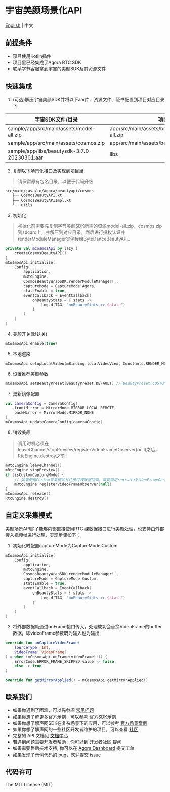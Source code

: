# 宇宙美颜场景化API

[English](README.md) | 中文

## 前提条件
- 项目使用Kotlin插件
- 项目里已经集成了Agora RTC SDK
- 联系字节客服拿到宇宙的美颜SDK及其资源文件

## 快速集成
1. (可选)解压宇宙美颜SDK并将以下aar库、资源文件、证书配置到项目对应目录下

| 宇宙SDK文件/目录                                   | 项目目录                                            |
|----------------------------------------------|-------------------------------------------------|
| sample/app/src/main/assets/model-all.zip     | app/src/main/assets/beauty_cosmos/model-all.zip |
| sample/app/src/main/assets/cosmos.zip        | app/src/main/assets/beauty_cosmos/cosmos.zip    |
| sample/app/libs/beautysdk-3.7.0-20230301.aar | libs                                            |

2. 复制以下场景化接口及实现到项目里
> 请保留原有包名目录，以便于代码升级
```xml
src/main/java/io/agora/beautyapi/cosmos
   ├── CosmosBeautyAPI.kt
   ├── CosmosBeautyAPIImpl.kt
   └── utils
```

3. 初始化

> 初始化前需要先复制字节美颜SDK所需的资源model-all.zip、cosmos.zip到sdcard上，并解压到对应目录，然后进行授权认证并renderModuleManager实例传给ByteDanceBeautyAPI。

```kotlin
private val mCosmosApi by lazy {
    createCosmosBeautyAPI()
}
mCosmosApi.initialize(
    Config(
        application,
        mRtcEngine,
        CosmosBeautyWrapSDK.renderModuleManager!!,
        captureMode = CaptureMode.Agora,
        statsEnable = true,
        eventCallback = EventCallback(
            onBeautyStats = { stats ->
                Log.d(TAG, "onBeautyStats >> $stats")
            }
        )
    )
)
```

4. 美颜开关(默认关)
```kotlin
mCosmosApi.enable(true)
```

5. 本地渲染
```kotlin
mCosmosApi.setupLocalVideo(mBinding.localVideoView, Constants.RENDER_MODE_FIT)
```

6. 设置推荐美颜参数
```kotlin
mCosmosApi.setBeautyPreset(BeautyPreset.DEFAULT) // BeautyPreset.CUSTOM：关闭推荐美颜参数
```

7. 更新镜像配置
```kotlin
val cameraConfig = CameraConfig(
    frontMirror = MirrorMode.MIRROR_LOCAL_REMOTE,
    backMirror = MirrorMode.MIRROR_NONE
)
mCosmosApi.updateCameraConfig(cameraConfig)
```

8. 销毁美颜

> 调用时机必须在leaveChannel/stopPreview/registerVideoFrameObserver(null)之后，RtcEngine.destroy之前！

```kotlin
mRtcEngine.leaveChannel()
mRtcEngine.stopPreview()
if (isCustomCaptureMode) {
    // 如果使用Custom采集模式并注册过裸数据回调，需要调用registerVideoFrameObserver将observer置空
    mRtcEngine.registerVideoFrameObserver(null)
}
mCosmosApi.release()
RtcEngine.destroy()
```

## 自定义采集模式
美颜场景API除了能够内部直接使用RTC 祼数据接口进行美颜处理，也支持由外部传入视频帧进行处理，实现步骤如下：

1. 初始化时配置captureMode为CaptureMode.Custom
```kotlin
mCosmosApi.initialize(
    Config(
        application,
        mRtcEngine,
        CosmosBeautyWrapSDK.renderModuleManager!!,
        captureMode = CaptureMode.Custom,
        statsEnable = true,
        eventCallback = EventCallback(
            onBeautyStats = { stats ->
                Log.d(TAG, "onBeautyStats >> $stats")
            }
        )
    )
)
```
2. 将外部数据帧通过onFrame接口传入，处理成功会替换VideoFrame的buffer数据，即videoFrame参数既为输入也为输出
```kotlin
override fun onCaptureVideoFrame(
    sourceType: Int,
    videoFrame: VideoFrame?
) = when (mCosmosApi.onFrame(videoFrame!!)) {
    ErrorCode.ERROR_FRAME_SKIPPED.value -> false
    else -> true
}

override fun getMirrorApplied() = mCosmosApi.getMirrorApplied()
```

## 联系我们

- 如果你遇到了困难，可以先参阅 [常见问题](https://docs.agora.io/cn/faq)
- 如果你想了解更多官方示例，可以参考 [官方SDK示例](https://github.com/AgoraIO)
- 如果你想了解声网SDK在复杂场景下的应用，可以参考 [官方场景案例](https://github.com/AgoraIO-usecase)
- 如果你想了解声网的一些社区开发者维护的项目，可以查看 [社区](https://github.com/AgoraIO-Community)
- 完整的 API 文档见 [文档中心](https://docs.agora.io/cn/)
- 若遇到问题需要开发者帮助，你可以到 [开发者社区](https://rtcdeveloper.com/) 提问
- 如果需要售后技术支持, 你可以在 [Agora Dashboard](https://dashboard.agora.io) 提交工单
- 如果发现了示例代码的 bug，欢迎提交 [issue](https://github.com/AgoraIO-Community/BeautyAPI/issues)

## 代码许可

The MIT License (MIT)